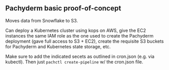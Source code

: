 ## Pachyderm basic proof-of-concept

Moves data from Snowflake to S3.

Can deploy a Kubernetes cluster using kops on AWS, give the EC2 instances the same IAM role as the one used to create the Pachyderm deployment (gave full access to S3 + EC2), create the requisite S3 buckets for Pachyderm and Kubernetes state storage, etc.

Make sure to add the indicated secets as outlined in cron.json (e.g. via kubectl).
Then just `pachctl create-pipeline` w/ the cron.json file.
